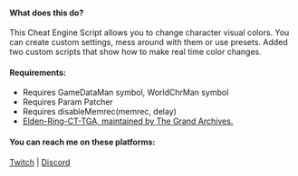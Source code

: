 #### What does this do?
This Cheat Engine Script allows you to change character visual colors. 
You can create custom settings, mess around with them or use presets.
Added two custom scripts that show how to make real time color changes.

#### Requirements:
- Requires GameDataMan symbol, WorldChrMan symbol
- Requires Param Patcher
- Requires disableMemrec(memrec, delay)
- [Elden-Ring-CT-TGA, maintained by The Grand Archives.](https://github.com/The-Grand-Archives/Elden-Ring-CT-TGA/releases/tag/v1.10.1)


#### You can reach me on these platforms:
[Twitch](https://www.twitch.tv/indurabeast) | [Discord](https://discordapp.com/users/329992368084484097)

